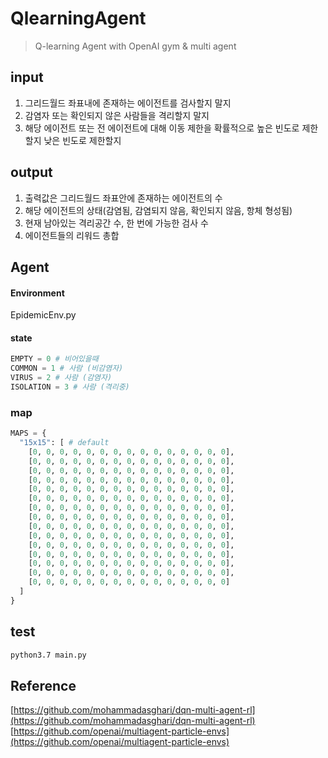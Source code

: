 # QlearningAgent

> Q-learning Agent with OpenAI gym & multi agent

## input
1. 그리드월드 좌표내에 존재하는 에이전트를 검사할지 말지
2. 감염자 또는 확인되지 않은 사람들을 격리할지 말지
3. 해당 에이전트 또는 전 에이전트에 대해 이동 제한을 확률적으로 높은 빈도로 제한할지 낮은 빈도로 제한할지

## output
1. 출력값은 그리드월드 좌표안에 존재하는 에이전트의 수
2. 해당 에이전트의 상태(감염됨, 감염되지 않음, 확인되지 않음, 항체 형성됨)
3. 현재 남아있는 격리공간 수, 한 번에 가능한 검사 수
4. 에이전트들의 리워드 총합

## Agent

#### Environment
EpidemicEnv.py

#### state
```py
EMPTY = 0 # 비어있을때
COMMON = 1 # 사람 (비감염자)
VIRUS = 2 # 사람 (감염자)
ISOLATION = 3 # 사람 (격리중)
```

### map
```py
MAPS = {
  "15x15": [ # default
    [0, 0, 0, 0, 0, 0, 0, 0, 0, 0, 0, 0, 0, 0, 0],
    [0, 0, 0, 0, 0, 0, 0, 0, 0, 0, 0, 0, 0, 0, 0],
    [0, 0, 0, 0, 0, 0, 0, 0, 0, 0, 0, 0, 0, 0, 0],
    [0, 0, 0, 0, 0, 0, 0, 0, 0, 0, 0, 0, 0, 0, 0],
    [0, 0, 0, 0, 0, 0, 0, 0, 0, 0, 0, 0, 0, 0, 0],
    [0, 0, 0, 0, 0, 0, 0, 0, 0, 0, 0, 0, 0, 0, 0],
    [0, 0, 0, 0, 0, 0, 0, 0, 0, 0, 0, 0, 0, 0, 0],
    [0, 0, 0, 0, 0, 0, 0, 0, 0, 0, 0, 0, 0, 0, 0],
    [0, 0, 0, 0, 0, 0, 0, 0, 0, 0, 0, 0, 0, 0, 0],
    [0, 0, 0, 0, 0, 0, 0, 0, 0, 0, 0, 0, 0, 0, 0],
    [0, 0, 0, 0, 0, 0, 0, 0, 0, 0, 0, 0, 0, 0, 0],
    [0, 0, 0, 0, 0, 0, 0, 0, 0, 0, 0, 0, 0, 0, 0],
    [0, 0, 0, 0, 0, 0, 0, 0, 0, 0, 0, 0, 0, 0, 0],
    [0, 0, 0, 0, 0, 0, 0, 0, 0, 0, 0, 0, 0, 0, 0],
    [0, 0, 0, 0, 0, 0, 0, 0, 0, 0, 0, 0, 0, 0, 0]
  ]
}
```

## test
```sh
python3.7 main.py
```

## Reference 
[https://github.com/mohammadasghari/dqn-multi-agent-rl](https://github.com/mohammadasghari/dqn-multi-agent-rl)
[https://github.com/openai/multiagent-particle-envs](https://github.com/openai/multiagent-particle-envs)